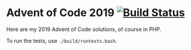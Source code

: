 Advent of Code 2019 [![Build Status](https://travis-ci.com/ElvenSpellmaker/AdventOfCode2019.svg?branch=master)](https://travis-ci.com/ElvenSpellmaker/AdventOfCode2019)
===================

Here are my 2019 Advent of Code solutions, of course in PHP.

To run the tests, use `./build/runtests.bash`.
